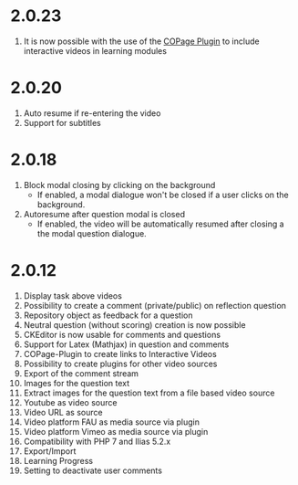 # 2.0.23
1. It is now possible with the use of the [COPage Plugin](https://github.com/DatabayAG/InteractiveVideoReference) to include interactive videos in learning modules

# 2.0.20
1. Auto resume if re-entering the video
2. Support for subtitles

# 2.0.18
1. Block modal closing by clicking on the background
   * If enabled, a modal dialogue won't be closed if a user clicks on the background.
2. Autoresume after question modal is closed
   * If enabled, the video will be automatically resumed after closing a the modal question dialogue. 

# 2.0.12
1. Display task above videos
2. Possibility to create a comment (private/public) on reflection question
3. Repository object as feedback for a question
4. Neutral question (without scoring) creation is now possible
5. CKEditor is now usable for comments and questions
6. Support for Latex (Mathjax) in question and comments
7. COPage-Plugin to create links to Interactive Videos
8. Possibility to create plugins for other video sources
9. Export of the comment stream
10. Images for the question text
11. Extract images for the question text from a file based video source
12. Youtube as video source
13. Video URL as source
14. Video platform FAU as media source via plugin
15. Video platform Vimeo as media source via plugin
16. Compatibility with PHP 7 and Ilias 5.2.x
17. Export/Import
18. Learning Progress
19. Setting to deactivate user comments
